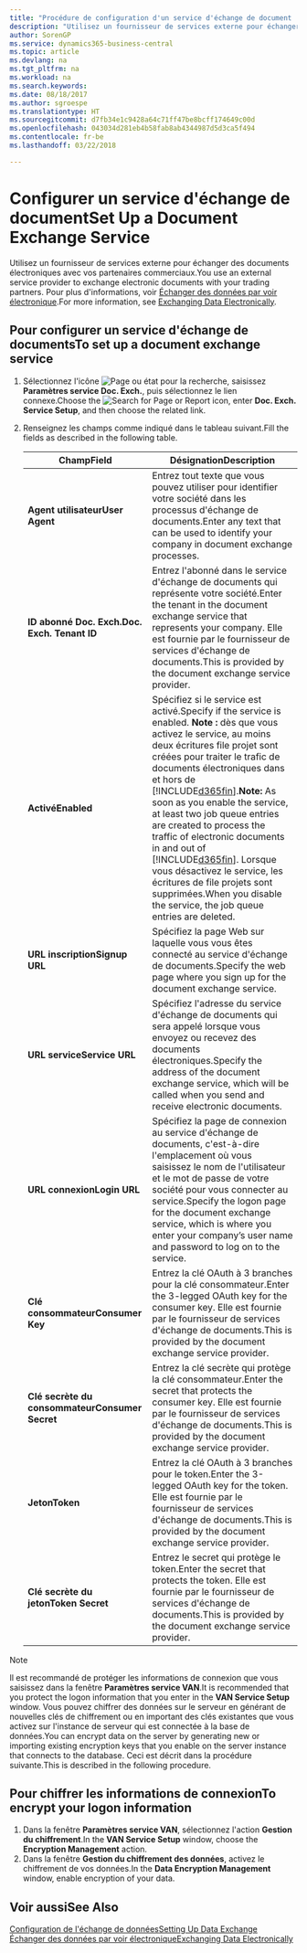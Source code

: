 ```yaml
---
title: "Procédure de configuration d'un service d'échange de document | Microsoft Docs"
description: "Utilisez un fournisseur de services externe pour échanger des documents électroniques avec vos partenaires commerciaux."
author: SorenGP
ms.service: dynamics365-business-central
ms.topic: article
ms.devlang: na
ms.tgt_pltfrm: na
ms.workload: na
ms.search.keywords: 
ms.date: 08/18/2017
ms.author: sgroespe
ms.translationtype: HT
ms.sourcegitcommit: d7fb34e1c9428a64c71ff47be8bcff174649c00d
ms.openlocfilehash: 043034d281eb4b58fab8ab4344987d5d3ca5f494
ms.contentlocale: fr-be
ms.lasthandoff: 03/22/2018

---
```

# <a name="set-up-a-document-exchange-service"></a><span data-ttu-id="c7d34-103">Configurer un service d'échange de document</span><span class="sxs-lookup"><span data-stu-id="c7d34-103">Set Up a Document Exchange Service</span></span>
<span data-ttu-id="c7d34-104">Utilisez un fournisseur de services externe pour échanger des documents électroniques avec vos partenaires commerciaux.</span><span class="sxs-lookup"><span data-stu-id="c7d34-104">You use an external service provider to exchange electronic documents with your trading partners.</span></span> <span data-ttu-id="c7d34-105">Pour plus d'informations, voir [Échanger des données par voir électronique](across-data-exchange.md).</span><span class="sxs-lookup"><span data-stu-id="c7d34-105">For more information, see [Exchanging Data Electronically](across-data-exchange.md).</span></span>  

## <a name="to-set-up-a-document-exchange-service"></a><span data-ttu-id="c7d34-106">Pour configurer un service d'échange de documents</span><span class="sxs-lookup"><span data-stu-id="c7d34-106">To set up a document exchange service</span></span>  
1. <span data-ttu-id="c7d34-107">Sélectionnez l'icône ![Page ou état pour la recherche](media/ui-search/search_small.png "icône Page ou état pour la recherche"), saisissez **Paramètres service Doc. Exch.**, puis sélectionnez le lien connexe.</span><span class="sxs-lookup"><span data-stu-id="c7d34-107">Choose the ![Search for Page or Report](media/ui-search/search_small.png "Search for Page or Report icon") icon, enter **Doc. Exch. Service Setup**, and then choose the related link.</span></span>  
2. <span data-ttu-id="c7d34-108">Renseignez les champs comme indiqué dans le tableau suivant.</span><span class="sxs-lookup"><span data-stu-id="c7d34-108">Fill the fields as described in the following table.</span></span>  

    |<span data-ttu-id="c7d34-109">Champ</span><span class="sxs-lookup"><span data-stu-id="c7d34-109">Field</span></span>|<span data-ttu-id="c7d34-110">Désignation</span><span class="sxs-lookup"><span data-stu-id="c7d34-110">Description</span></span>|  
    |---------------------------------|---------------------------------------|  
    |<span data-ttu-id="c7d34-111">**Agent utilisateur**</span><span class="sxs-lookup"><span data-stu-id="c7d34-111">**User Agent**</span></span>|<span data-ttu-id="c7d34-112">Entrez tout texte que vous pouvez utiliser pour identifier votre société dans les processus d'échange de documents.</span><span class="sxs-lookup"><span data-stu-id="c7d34-112">Enter any text that can be used to identify your company in document exchange processes.</span></span>|  
    |<span data-ttu-id="c7d34-113">**ID abonné Doc. Exch.**</span><span class="sxs-lookup"><span data-stu-id="c7d34-113">**Doc. Exch. Tenant ID**</span></span>|<span data-ttu-id="c7d34-114">Entrez l'abonné dans le service d'échange de documents qui représente votre société.</span><span class="sxs-lookup"><span data-stu-id="c7d34-114">Enter the tenant in the document exchange service that represents your company.</span></span> <span data-ttu-id="c7d34-115">Elle est fournie par le fournisseur de services d'échange de documents.</span><span class="sxs-lookup"><span data-stu-id="c7d34-115">This is provided by the document exchange service provider.</span></span>|  
    |<span data-ttu-id="c7d34-116">**Activé**</span><span class="sxs-lookup"><span data-stu-id="c7d34-116">**Enabled**</span></span>|<span data-ttu-id="c7d34-117">Spécifiez si le service est activé.</span><span class="sxs-lookup"><span data-stu-id="c7d34-117">Specify if the service is enabled.</span></span> <span data-ttu-id="c7d34-118">**Note :** dès que vous activez le service, au moins deux écritures file projet sont créées pour traiter le trafic de documents électroniques dans et hors de [!INCLUDE[d365fin](includes/d365fin_md.md)].</span><span class="sxs-lookup"><span data-stu-id="c7d34-118">**Note:**  As soon as you enable the service, at least two job queue entries are created to process the traffic of electronic documents in and out of [!INCLUDE[d365fin](includes/d365fin_md.md)].</span></span> <span data-ttu-id="c7d34-119">Lorsque vous désactivez le service, les écritures de file projets sont supprimées.</span><span class="sxs-lookup"><span data-stu-id="c7d34-119">When you disable the service, the job queue entries are deleted.</span></span>|  
    |<span data-ttu-id="c7d34-120">**URL inscription**</span><span class="sxs-lookup"><span data-stu-id="c7d34-120">**Signup URL**</span></span>|<span data-ttu-id="c7d34-121">Spécifiez la page Web sur laquelle vous vous êtes connecté au service d'échange de documents.</span><span class="sxs-lookup"><span data-stu-id="c7d34-121">Specify the web page where you sign up for the document exchange service.</span></span>|  
    |<span data-ttu-id="c7d34-122">**URL service**</span><span class="sxs-lookup"><span data-stu-id="c7d34-122">**Service URL**</span></span>|<span data-ttu-id="c7d34-123">Spécifiez l'adresse du service d'échange de documents qui sera appelé lorsque vous envoyez ou recevez des documents électroniques.</span><span class="sxs-lookup"><span data-stu-id="c7d34-123">Specify the address of the document exchange service, which will be called when you send and receive electronic documents.</span></span>|  
    |<span data-ttu-id="c7d34-124">**URL connexion**</span><span class="sxs-lookup"><span data-stu-id="c7d34-124">**Login URL**</span></span>|<span data-ttu-id="c7d34-125">Spécifiez la page de connexion au service d'échange de documents, c'est-à-dire l'emplacement où vous saisissez le nom de l'utilisateur et le mot de passe de votre société pour vous connecter au service.</span><span class="sxs-lookup"><span data-stu-id="c7d34-125">Specify the logon page for the document exchange service, which is where you enter your company’s user name and password to log on to the service.</span></span>|  
    |<span data-ttu-id="c7d34-126">**Clé consommateur**</span><span class="sxs-lookup"><span data-stu-id="c7d34-126">**Consumer Key**</span></span>|<span data-ttu-id="c7d34-127">Entrez la clé OAuth à 3 branches pour la clé consommateur.</span><span class="sxs-lookup"><span data-stu-id="c7d34-127">Enter the 3-legged OAuth key for the consumer key.</span></span> <span data-ttu-id="c7d34-128">Elle est fournie par le fournisseur de services d'échange de documents.</span><span class="sxs-lookup"><span data-stu-id="c7d34-128">This is provided by the document exchange service provider.</span></span>|  
    |<span data-ttu-id="c7d34-129">**Clé secrète du consommateur**</span><span class="sxs-lookup"><span data-stu-id="c7d34-129">**Consumer Secret**</span></span>|<span data-ttu-id="c7d34-130">Entrez la clé secrète qui protège la clé consommateur.</span><span class="sxs-lookup"><span data-stu-id="c7d34-130">Enter the secret that protects the consumer key.</span></span> <span data-ttu-id="c7d34-131">Elle est fournie par le fournisseur de services d'échange de documents.</span><span class="sxs-lookup"><span data-stu-id="c7d34-131">This is provided by the document exchange service provider.</span></span>|  
    |<span data-ttu-id="c7d34-132">**Jeton**</span><span class="sxs-lookup"><span data-stu-id="c7d34-132">**Token**</span></span>|<span data-ttu-id="c7d34-133">Entrez la clé OAuth à 3 branches pour le token.</span><span class="sxs-lookup"><span data-stu-id="c7d34-133">Enter the 3-legged OAuth key for the token.</span></span> <span data-ttu-id="c7d34-134">Elle est fournie par le fournisseur de services d'échange de documents.</span><span class="sxs-lookup"><span data-stu-id="c7d34-134">This is provided by the document exchange service provider.</span></span>|  
    |<span data-ttu-id="c7d34-135">**Clé secrète du jeton**</span><span class="sxs-lookup"><span data-stu-id="c7d34-135">**Token Secret**</span></span>|<span data-ttu-id="c7d34-136">Entrez le secret qui protège le token.</span><span class="sxs-lookup"><span data-stu-id="c7d34-136">Enter the secret that protects the token.</span></span> <span data-ttu-id="c7d34-137">Elle est fournie par le fournisseur de services d'échange de documents.</span><span class="sxs-lookup"><span data-stu-id="c7d34-137">This is provided by the document exchange service provider.</span></span>|  

> [!NOTE]  
>  <span data-ttu-id="c7d34-138">Il est recommandé de protéger les informations de connexion que vous saisissez dans la fenêtre **Paramètres service VAN**.</span><span class="sxs-lookup"><span data-stu-id="c7d34-138">It is recommended that you protect the logon information that you enter in the **VAN Service Setup** window.</span></span> <span data-ttu-id="c7d34-139">Vous pouvez chiffrer des données sur le serveur en générant de nouvelles clés de chiffrement ou en important des clés existantes que vous activez sur l'instance de serveur qui est connectée à la base de données.</span><span class="sxs-lookup"><span data-stu-id="c7d34-139">You can encrypt data on the server by generating new or importing existing encryption keys that you enable on the server instance that connects to the database.</span></span> <span data-ttu-id="c7d34-140">Ceci est décrit dans la procédure suivante.</span><span class="sxs-lookup"><span data-stu-id="c7d34-140">This is described in the following procedure.</span></span>  

## <a name="to-encrypt-your-logon-information"></a><span data-ttu-id="c7d34-141">Pour chiffrer les informations de connexion</span><span class="sxs-lookup"><span data-stu-id="c7d34-141">To encrypt your logon information</span></span>  
1. <span data-ttu-id="c7d34-142">Dans la fenêtre **Paramètres service VAN**, sélectionnez l'action **Gestion du chiffrement**.</span><span class="sxs-lookup"><span data-stu-id="c7d34-142">In the **VAN Service Setup** window, choose the **Encryption Management** action.</span></span>  
2. <span data-ttu-id="c7d34-143">Dans la fenêtre **Gestion du chiffrement des données**, activez le chiffrement de vos données.</span><span class="sxs-lookup"><span data-stu-id="c7d34-143">In the **Data Encryption Management** window, enable encryption of your data.</span></span> <!--For more information, see [Manage Data Encryption](../manage-data-encryption.md).-->  

## <a name="see-also"></a><span data-ttu-id="c7d34-144">Voir aussi</span><span class="sxs-lookup"><span data-stu-id="c7d34-144">See Also</span></span>  
[<span data-ttu-id="c7d34-145">Configuration de l'échange de données</span><span class="sxs-lookup"><span data-stu-id="c7d34-145">Setting Up Data Exchange</span></span>](across-set-up-data-exchange.md)  
[<span data-ttu-id="c7d34-146">Échanger des données par voir électronique</span><span class="sxs-lookup"><span data-stu-id="c7d34-146">Exchanging Data Electronically</span></span>](across-data-exchange.md)

